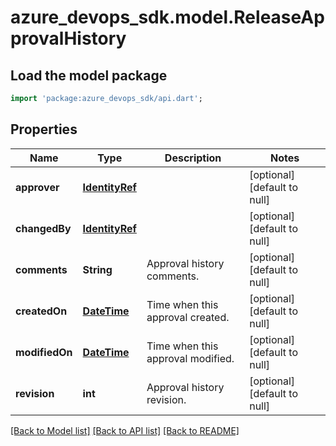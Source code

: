 # azure_devops_sdk.model.ReleaseApprovalHistory

## Load the model package
```dart
import 'package:azure_devops_sdk/api.dart';
```

## Properties
Name | Type | Description | Notes
------------ | ------------- | ------------- | -------------
**approver** | [**IdentityRef**](IdentityRef.md) |  | [optional] [default to null]
**changedBy** | [**IdentityRef**](IdentityRef.md) |  | [optional] [default to null]
**comments** | **String** | Approval history comments. | [optional] [default to null]
**createdOn** | [**DateTime**](DateTime.md) | Time when this approval created. | [optional] [default to null]
**modifiedOn** | [**DateTime**](DateTime.md) | Time when this approval modified. | [optional] [default to null]
**revision** | **int** | Approval history revision. | [optional] [default to null]

[[Back to Model list]](../README.md#documentation-for-models) [[Back to API list]](../README.md#documentation-for-api-endpoints) [[Back to README]](../README.md)


